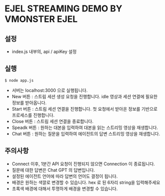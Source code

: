 # EJEL STREAMING DEMO BY VMONSTER EJEL

## 설정

- index.js 내부의, api / apiKey 설정

## 실행

```shell script
$ node app.js
```

- 서버는 localhost:3000 으로 실행됩니다.
- New 버튼 : 스트림 세션 생성 요청을 진행합니다. idle 영상과 세션 연결에 필요한 정보를 받아옵니다.
- Start 버튼 : 스트림 세션 연결을 진행합니다. 첫 요청에서 받아온 정보를 기반으로 프로세스를 진행합니다.
- Close 버튼 : 스트림 세션 연결을 종료합니다.
- Speadk 버튼 : 원하는 대본을 입력하여 대본을 읽는 스트리밍 영상을 재생합니다.
- Chat 버튼 : 원하는 질문을 입력하여 에이전트의 답변 스트리밍 영상을 재생합니다.

## 주의사항

- Connect 이후, 1분간 API 요청이 진행되지 않으면 Connection 이 종료됩니다.
- 질문에 대한 답변은 Chat GPT 의 답변입니다.
- 설정된 에이전트 언어에 따라 답변의 언어도 결정이 됩니다.
- 배경은 원하는 색깔로 변경할 수 있습니다. hex 로 된 6자리 string을 입력해주세요
- 초록색 배경에 대해서 투명하게 배경을 변경할 수 있습니다.
